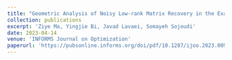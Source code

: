 ```yaml
---
title: "Geometric Analysis of Noisy Low-rank Matrix Recovery in the Exact Parameterized and the Overparameterized Regimes"
collection: publications
excerpt: 'Ziye Ma, Yingjie Bi, Javad Lavaei, Somayeh Sojoudi'
date: 2023-04-14
venue: 'INFORMS Journal on Optimization'
paperurl: 'https://pubsonline.informs.org/doi/pdf/10.1287/ijoo.2023.0090'
---
```

